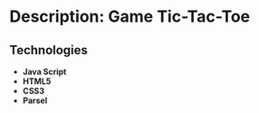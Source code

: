 # Description: Game Tic-Tac-Toe 
## Technologies 

- **Java Script**
- **HTML5**
- **CSS3**
- **Parsel**
